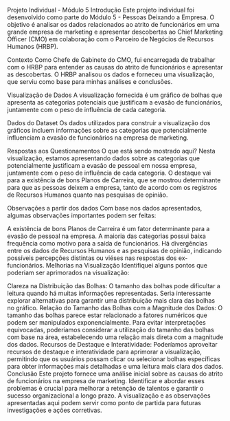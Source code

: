 Projeto Individual - Módulo 5
Introdução
Este projeto individual foi desenvolvido como parte do Módulo 5 - Pessoas Deixando a Empresa. O objetivo é analisar os dados relacionados ao atrito de funcionários em uma grande empresa de marketing e apresentar descobertas ao Chief Marketing Officer (CMO) em colaboração com o Parceiro de Negócios de Recursos Humanos (HRBP).

Contexto
Como Chefe de Gabinete do CMO, fui encarregada de trabalhar com o HRBP para entender as causas do atrito de funcionários e apresentar as descobertas. O HRBP analisou os dados e forneceu uma visualização, que serviu como base para minhas análises e conclusões.

Visualização de Dados
A visualização fornecida é um gráfico de bolhas que apresenta as categorias potenciais que justificam a evasão de funcionários, juntamente com o peso de influência de cada categoria.

Dados do Dataset
Os dados utilizados para construir a visualização dos gráficos incluem informações sobre as categorias que potencialmente influenciam a evasão de funcionários na empresa de marketing.

Respostas aos Questionamentos
O que está sendo mostrado aqui?
Nesta visualização, estamos apresentando dados sobre as categorias que potencialmente justificam a evasão de pessoal em nossa empresa, juntamente com o peso de influência de cada categoria. O destaque vai para a existência de bons Planos de Carreira, que se mostrou determinante para que as pessoas deixem a empresa, tanto de acordo com os registros de Recursos Humanos quanto nas pesquisas de opinião.

Observações a partir dos dados
Com base nos dados apresentados, algumas observações importantes podem ser feitas:

A existência de bons Planos de Carreira é um fator determinante para a evasão de pessoal na empresa.
A maioria das categorias possui baixa frequência como motivo para a saída de funcionários.
Há divergências entre os dados de Recursos Humanos e as pesquisas de opinião, indicando possíveis percepções distintas ou viéses nas respostas dos ex-funcionários.
Melhorias na Visualização
Identifiquei alguns pontos que poderiam ser aprimorados na visualização:

Clareza na Distribuição das Bolhas: O tamanho das bolhas pode dificultar a leitura quando há muitas informações representadas. Seria interessante explorar alternativas para garantir uma distribuição mais clara das bolhas no gráfico.
Relação do Tamanho das Bolhas com a Magnitude dos Dados: O tamanho das bolhas parece estar relacionado a fatores numéricos que podem ser manipulados exponencialmente. Para evitar interpretações equivocadas, poderíamos considerar a utilização do tamanho das bolhas com base na área, estabelecendo uma relação mais direta com a magnitude dos dados.
Recursos de Destaque e Interatividade: Poderíamos aproveitar recursos de destaque e interatividade para aprimorar a visualização, permitindo que os usuários possam clicar ou selecionar bolhas específicas para obter informações mais detalhadas e uma leitura mais clara dos dados.
Conclusão
Este projeto fornece uma análise inicial sobre as causas do atrito de funcionários na empresa de marketing. Identificar e abordar esses problemas é crucial para melhorar a retenção de talentos e garantir o sucesso organizacional a longo prazo. A visualização e as observações apresentadas aqui podem servir como ponto de partida para futuras investigações e ações corretivas.
